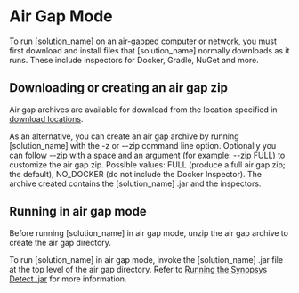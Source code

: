 # Air Gap Mode

To run [solution_name] on an air-gapped computer or network, you must first download and install
files that [solution_name] normally downloads as it runs. These include inspectors
for Docker, Gradle, NuGet and more.

## Downloading or creating an air gap zip

Air gap archives are available for download from the location specified in [download locations](downloadlocations.md).

As an alternative, you can create an air gap archive by running [solution_name] with the
-z or --zip command line option.
Optionally you can follow --zip with a space and an argument (for example: --zip FULL) to customize the air gap zip. Possible values: FULL (produce a full air gap zip; the default), NO_DOCKER (do not include the Docker Inspector).
The archive created contains the [solution_name] .jar and the inspectors.

## Running in air gap mode

Before running [solution_name] in air gap mode, unzip the air gap archive to create the air gap directory.

To run [solution_name] in air gap mode, invoke the [solution_name] .jar file at the top level of
the air gap directory. Refer to [Running the Synopsys Detect .jar](basics/runningjar.md) for more information.
